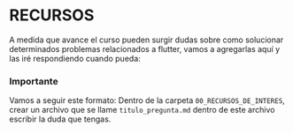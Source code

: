 RECURSOS
==========

A medida que avance el curso pueden surgir dudas sobre como solucionar determinados problemas relacionados a flutter, vamos a agregarlas aquí y las iré respondiendo cuando pueda: 

### Importante
Vamos a seguir este formato:
Dentro de la carpeta ```00_RECURSOS_DE_INTERES```, crear un archivo que se llame ```titulo_pregunta.md``` dentro de este archivo escribir la duda que tengas.


